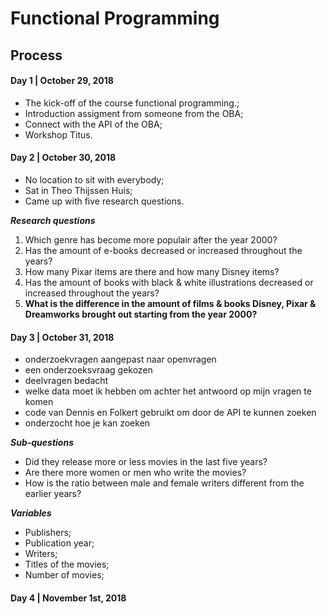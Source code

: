 # Functional Programming

## Process

#### Day 1 | October 29, 2018
* The kick-off of the course functional programming.;
* Introduction assigment from someone from the OBA;
* Connect with the API of the OBA;
* Workshop Titus.

#### Day 2 | October 30, 2018
* No location to sit with everybody;
* Sat in Theo Thijssen Huis;
* Came up with five research questions.

__*Research questions*__
1. Which genre has become more populair after the year 2000?
2. Has the amount of e-books decreased or increased throughout the years?
3. How many Pixar items are there and how many Disney items?
4. Has the amount of books with black & white illustrations decreased or increased throughout the years?
5. __What is the difference in the amount of films & books Disney, Pixar & Dreamworks brought out starting from the year 2000?__

#### Day 3 | October 31, 2018
* onderzoekvragen aangepast naar openvragen
* een onderzoeksvraag gekozen
* deelvragen bedacht
* welke data moet ik hebben om achter het antwoord op mijn vragen te komen
* code van Dennis en Folkert gebruikt om door de API te kunnen zoeken
* onderzocht hoe je kan zoeken

__*Sub-questions*__
 * Did they release more or less movies in the last five years?
 * Are there more women or men who write the movies?
 * How is the ratio between male and female writers different from the earlier years?

__*Variables*__
  * Publishers;
  * Publication year;
  * Writers;
  * Titles of the movies;
  * Number of movies;


#### Day 4 | November 1st, 2018
